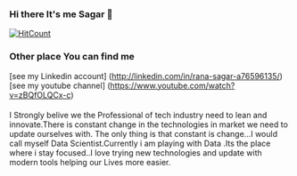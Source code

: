 ### Hi there It's me Sagar 👋

[![HitCount](http://hits.dwyl.com/sagar-demo/sagar-demo.svg)](http://hits.dwyl.com/sagar-demo/sagar-demo)
<!--
**sagar-demo/sagar-demo** is a ✨ _special_ ✨ repository because its `README.md` (this file) appears on your GitHub profile.

Here are some ideas to get you started:

- 🔭 I’m currently working on various project on Data science
- 🌱 I’m currently learning Data science
- 👯 I'm Always looking for challenging work oppurtunities ahead..
- 🤔 I’m looking for help with ...
- 💬 Ask me about ...
- 📫 How to reach me: ...
- 😄 Pronouns: ...
- ⚡ Fun fact: ...
-->

### Other place You can find me 

[see my Linkedin account] (http://linkedin.com/in/rana-sagar-a76596135/)
[see my youtube channel] (https://www.youtube.com/watch?v=zBQfOLQCx-c)





#### 
I Strongly belive we the Professional of tech industry need to lean and innovate.There is constant change in the technologies in market we need to update ourselves with.
The only thing is that constant is change...I would call myself Data Scientist.Currently i am playing with Data .Its the place where i stay focused..I love trying new technologies and update with modern tools helping our Lives more easier.
